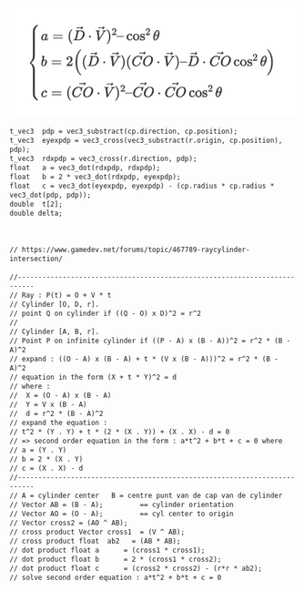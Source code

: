 
![plot](./cone_formula.png)


    t_vec3  pdp = vec3_substract(cp.direction, cp.position);
    t_vec3  eyexpdp = vec3_cross(vec3_substract(r.origin, cp.position), pdp);
    t_vec3  rdxpdp = vec3_cross(r.direction, pdp);
    float   a = vec3_dot(rdxpdp, rdxpdp);
    float   b = 2 * vec3_dot(rdxpdp, eyexpdp);
    float   c = vec3_dot(eyexpdp, eyexpdp) - (cp.radius * cp.radius * vec3_dot(pdp, pdp));
    double  t[2];
    double delta;



	// https://www.gamedev.net/forums/topic/467789-raycylinder-intersection/

	//--------------------------------------------------------------------------
	// Ray : P(t) = O + V * t
	// Cylinder [O, D, r].
	// point Q on cylinder if ((Q - O) x D)^2 = r^2
	//
	// Cylinder [A, B, r].
	// Point P on infinite cylinder if ((P - A) x (B - A))^2 = r^2 * (B - A)^2
	// expand : ((O - A) x (B - A) + t * (V x (B - A)))^2 = r^2 * (B - A)^2
	// equation in the form (X + t * Y)^2 = d
	// where : 
	//  X = (O - A) x (B - A)
	//  Y = V x (B - A)
	//  d = r^2 * (B - A)^2
	// expand the equation :
	// t^2 * (Y . Y) + t * (2 * (X . Y)) + (X . X) - d = 0
	// => second order equation in the form : a*t^2 + b*t + c = 0 where
	// a = (Y . Y)
	// b = 2 * (X . Y)
	// c = (X . X) - d
	//--------------------------------------------------------------------------
	// A = cylinder center   B = centre punt van de cap van de cylinder
	// Vector AB = (B - A); 		== cylinder orientation
	// Vector AO = (O - A);			== cyl center to origin	
	// Vector cross2 = (AO ^ AB); 
	// cross product Vector cross1  = (V ^ AB); 
	// cross product float  ab2   = (AB * AB); 
	// dot product float a      = (cross1 * cross1); 
	// dot product float b      = 2 * (cross1 * cross2);
	// dot product float c      = (cross2 * cross2) - (r*r * ab2);
	// solve second order equation : a*t^2 + b*t + c = 0